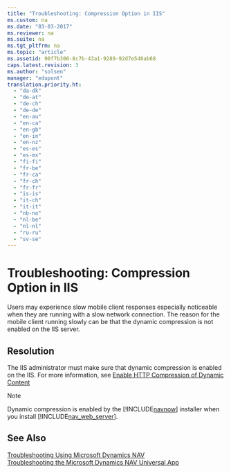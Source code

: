 ```yaml
---
title: "Troubleshooting: Compression Option in IIS"
ms.custom: na
ms.date: "03-03-2017"
ms.reviewer: na
ms.suite: na
ms.tgt_pltfrm: na
ms.topic: "article"
ms.assetid: 90f7b300-8c7b-43a1-9289-92d7e540ab68
caps.latest.revision: 3
ms.author: "solsen"
manager: "edupont"
translation.priority.ht: 
  - "da-dk"
  - "de-at"
  - "de-ch"
  - "de-de"
  - "en-au"
  - "en-ca"
  - "en-gb"
  - "en-in"
  - "en-nz"
  - "es-es"
  - "es-mx"
  - "fi-fi"
  - "fr-be"
  - "fr-ca"
  - "fr-ch"
  - "fr-fr"
  - "is-is"
  - "it-ch"
  - "it-it"
  - "nb-no"
  - "nl-be"
  - "nl-nl"
  - "ru-ru"
  - "sv-se"
---
```

# Troubleshooting: Compression Option in IIS
Users may experience slow mobile client responses especially noticeable when they are running with a slow network connection. The reason for the mobile client running slowly can be that the dynamic compression is not enabled on the IIS server.  
  
## Resolution  
 The IIS administrator must make sure that dynamic compression is enabled on the IIS. For more information, see [Enable HTTP Compression of Dynamic Content](http://go.microsoft.com/fwlink/?LinkId=392634)  
  
> [!NOTE]  
>  Dynamic compression is enabled by the [!INCLUDE[navnow](../ApplicationDesign/includes/navnow_md.md)] installer when you install [!INCLUDE[nav_web_server](../TroubleshootingUsingMicrosoftDynamicsNav/includes/nav_web_server_md.md)].  
  
## See Also  
 [Troubleshooting Using Microsoft Dynamics NAV](../TroubleshootingUsingMicrosoftDynamicsNav/troubleshooting-using-microsoft-dynamics-nav.md)   
 [Troubleshooting the Microsoft Dynamics NAV Universal App](../Topic/Troubleshooting%20the%20Microsoft%20Dynamics%20NAV%20Universal%20App.md)